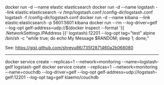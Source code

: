 docker run -d --name elastic elasticsearch
docker run -d --name logstash --link elastic:elasticsearch -v /tmp/logstash.conf:/config-dir/logstash.conf logstash -f /config-dir/logstash.conf
docker run -d --name kibana --link elastic:elasticsearch -p 5601:5601 kibana
docker run --rm --log-driver=gelf --log-opt gelf-address=udp://$(docker inspect --format '{{ .NetworkSettings.IPAddress }}' logstash):12201 --log-opt tag="test" alpine /bin/sh -c "while true; do echo My Message \$RANDOM; sleep 1; done;"


See: https://gist.github.com/shreyu86/735f2871460a2b068080


---
docker service create --replicas=1 --network=monitoring --name=logstash-gelf logstash-gelf
docker service create --replicas=1 --network=monitoring --name=couchdb --log-driver=gelf --log-opt gelf-address=udp://logstash-gelf:12201 --log-opt tag=gelf  klaemo/couchdb
